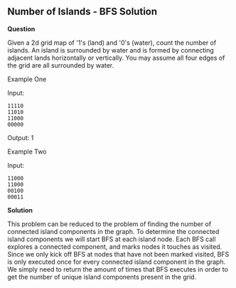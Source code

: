 <h2>Number of Islands - BFS Solution</h2>

**Question**

Given a 2d grid map of '1's (land) and '0's (water), count the number of
islands. An island is surrounded by water and is formed by connecting
adjacent lands horizontally or vertically. You may assume all four edges of
the grid are all surrounded by water.

Example One
 
Input:

    11110 
    11010 
    11000
    00000
 
 Output: 1
 
Example Two 

Input: 
 
    11000 
    11000 
    00100
    00011

**Solution**

This problem can be reduced to the problem of finding the number of connected island components in the graph.
To determine the connected island components we will start BFS at each island node. Each BFS call explores a connected
component, and marks nodes it touches as visited. Since we only kick off BFS at nodes that have not been marked visited, BFS is only executed once for every connected island component in the graph. We simply need to return the 
amount of times that BFS executes in order to get the number of unique island components present in the grid.